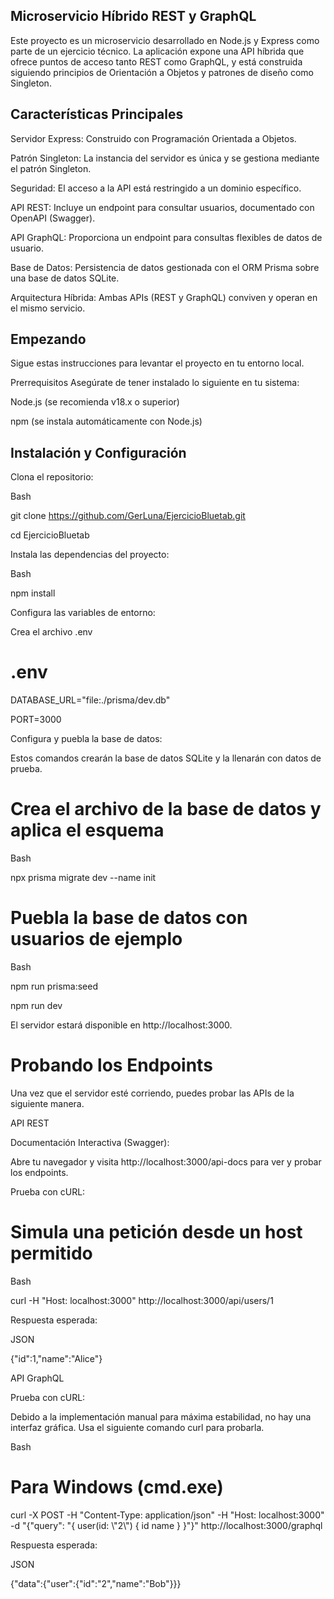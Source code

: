 ## Microservicio Híbrido REST y GraphQL ##
Este proyecto es un microservicio desarrollado en Node.js y Express como parte de un ejercicio técnico. La aplicación expone una API híbrida que ofrece puntos de acceso tanto REST como GraphQL, y está construida siguiendo principios de Orientación a Objetos y patrones de diseño como Singleton.

## Características Principales ##
Servidor Express: Construido con Programación Orientada a Objetos.

Patrón Singleton: La instancia del servidor es única y se gestiona mediante el patrón Singleton.

Seguridad: El acceso a la API está restringido a un dominio específico.

API REST: Incluye un endpoint para consultar usuarios, documentado con OpenAPI (Swagger).

API GraphQL: Proporciona un endpoint para consultas flexibles de datos de usuario.

Base de Datos: Persistencia de datos gestionada con el ORM Prisma sobre una base de datos SQLite.

Arquitectura Híbrida: Ambas APIs (REST y GraphQL) conviven y operan en el mismo servicio.

## Empezando ##
Sigue estas instrucciones para levantar el proyecto en tu entorno local.

Prerrequisitos
Asegúrate de tener instalado lo siguiente en tu sistema:

Node.js (se recomienda v18.x o superior)

npm (se instala automáticamente con Node.js)

## Instalación y Configuración ##
Clona el repositorio:

Bash

git clone https://github.com/GerLuna/EjercicioBluetab.git

cd EjercicioBluetab

Instala las dependencias del proyecto:

Bash

npm install

Configura las variables de entorno:

Crea el archivo .env


# .env
DATABASE_URL="file:./prisma/dev.db"

PORT=3000


Configura y puebla la base de datos:

Estos comandos crearán la base de datos SQLite y la llenarán con datos de prueba.

# Crea el archivo de la base de datos y aplica el esquema
Bash

npx prisma migrate dev --name init

# Puebla la base de datos con usuarios de ejemplo
Bash

npm run prisma:seed

npm run dev

El servidor estará disponible en http://localhost:3000.

# Probando los Endpoints
Una vez que el servidor esté corriendo, puedes probar las APIs de la siguiente manera.

API REST

Documentación Interactiva (Swagger):

Abre tu navegador y visita http://localhost:3000/api-docs para ver y probar los endpoints.

Prueba con cURL:

# Simula una petición desde un host permitido
Bash

curl -H "Host: localhost:3000" http://localhost:3000/api/users/1

Respuesta esperada:

JSON

{"id":1,"name":"Alice"}

API GraphQL

Prueba con cURL:

Debido a la implementación manual para máxima estabilidad, no hay una interfaz gráfica. Usa el siguiente comando curl para probarla.

Bash

# Para Windows (cmd.exe)

curl -X POST -H "Content-Type: application/json" -H "Host: localhost:3000" -d "{\"query\": \"{ user(id: \\\"2\\\") { id name } }\"}" http://localhost:3000/graphql

Respuesta esperada:

JSON

{"data":{"user":{"id":"2","name":"Bob"}}}
